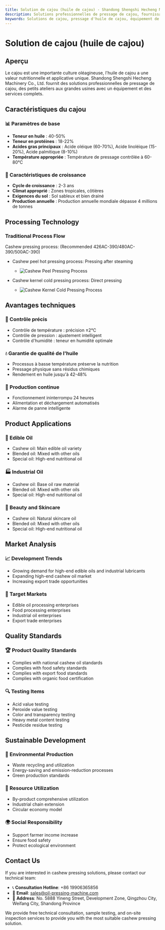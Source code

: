 ```yaml
---
title: Solution de cajou (huile de cajou) - Shandong Shengshi Hecheng Machinery Co., Ltd.
description: Solutions professionnelles de pressage de cajou, fournissant des équipements et services techniques de transformation d'huile de cajou, teneur en huile 40-50%, riche en acide oléique, utilisant le processus de pressage à froid pour préserver la nutrition, répondant aux besoins d'huiles alimentaires haut de gamme et de lubrifiants industriels.
keywords: Solutions de cajou, pressage d'huile de cajou, équipement de transformation de cajou, ligne de production d'huile de cajou, processus de pressage à froid de cajou, presse à huile de cajou, extraction d'huile de cajou, transformation de graines de cajou, équipement de pressage d'huile de cajou, équipement de production d'huile de cajou
---
```


# Solution de cajou (huile de cajou)

## Aperçu

Le cajou est une importante culture oléagineuse, l'huile de cajou a une valeur nutritionnelle et applicative unique. Shandong Shengshi Hecheng Machinery Co., Ltd. fournit des solutions professionnelles de pressage de cajou, des petits ateliers aux grandes usines avec un équipement et des services complets.

## Caractéristiques du cajou

### 📊 Paramètres de base
- **Teneur en huile** : 40-50%
- **Teneur en protéines** : 18-22%
- **Acides gras principaux** : Acide oléique (60-70%), Acide linoléique (15-20%), Acide palmitique (8-10%)
- **Température appropriée** : Température de pressage contrôlée à 60-80℃

### 🌱 Caractéristiques de croissance
- **Cycle de croissance** : 2-3 ans
- **Climat approprié** : Zones tropicales, côtières
- **Exigences du sol** : Sol sableux et bien drainé
- **Production annuelle** : Production annuelle mondiale dépasse 4 millions de tonnes

## Processing Technology

### Traditional Process Flow

Cashew pressing process: (Recommended 426AC-390/480AC-390/500AC-390)
+ Cashew peel hot pressing process: Pressing after steaming
    + ![Cashew Peel Pressing Process](/images/腰果皮热榨工艺Hot%20pressing%20process%20of%20cashew%20peel.png)

+ Cashew kernel cold pressing process: Direct pressing
    + ![Cashew Kernel Cold Pressing Process](/images/腰果仁冷榨工艺_Cold%20pressing%20process%20of%20cashew%20kernels_.png)

## Avantages techniques

### 🎯 Contrôle précis
- Contrôle de température : précision ±2℃
- Contrôle de pression : ajustement intelligent
- Contrôle d'humidité : teneur en humidité optimale

### 💧 Garantie de qualité de l'huile
- Processus à basse température préserve la nutrition
- Pressage physique sans résidus chimiques
- Rendement en huile jusqu'à 42-48%

### 🔄 Production continue
- Fonctionnement ininterrompu 24 heures
- Alimentation et déchargement automatisés
- Alarme de panne intelligente

## Product Applications

### 🍳 Edible Oil
- Cashew oil: Main edible oil variety
- Blended oil: Mixed with other oils
- Special oil: High-end nutritional oil

### 🏭 Industrial Oil
- Cashew oil: Base oil raw material
- Blended oil: Mixed with other oils
- Special oil: High-end nutritional oil

### 💄 Beauty and Skincare
- Cashew oil: Natural skincare oil
- Blended oil: Mixed with other oils
- Special oil: High-end nutritional oil

## Market Analysis

### 📈 Development Trends
- Growing demand for high-end edible oils and industrial lubricants
- Expanding high-end cashew oil market
- Increasing export trade opportunities

### 🎯 Target Markets
- Edible oil processing enterprises
- Food processing enterprises
- Industrial oil enterprises
- Export trade enterprises

## Quality Standards

### 🏆 Product Quality Standards
- Complies with national cashew oil standards
- Complies with food safety standards
- Complies with export food standards
- Complies with organic food certification

### 🔍 Testing Items
- Acid value testing
- Peroxide value testing
- Color and transparency testing
- Heavy metal content testing
- Pesticide residue testing

## Sustainable Development

### 🌱 Environmental Production
- Waste recycling and utilization
- Energy-saving and emission-reduction processes
- Green production standards

### 🔄 Resource Utilization
- By-product comprehensive utilization
- Industrial chain extension
- Circular economy model

### 🌍 Social Responsibility
- Support farmer income increase
- Ensure food safety
- Protect ecological environment

## Contact Us

If you are interested in cashew pressing solutions, please contact our technical team:

- 📞 **Consultation Hotline**: +86 19906365856
- 📧 **Email**: sales@oil-pressing-machine.com
- 📍 **Address**: No. 5888 Yineng Street, Development Zone, Qingzhou City, Weifang City, Shandong Province

We provide free technical consultation, sample testing, and on-site inspection services to provide you with the most suitable cashew pressing solution.